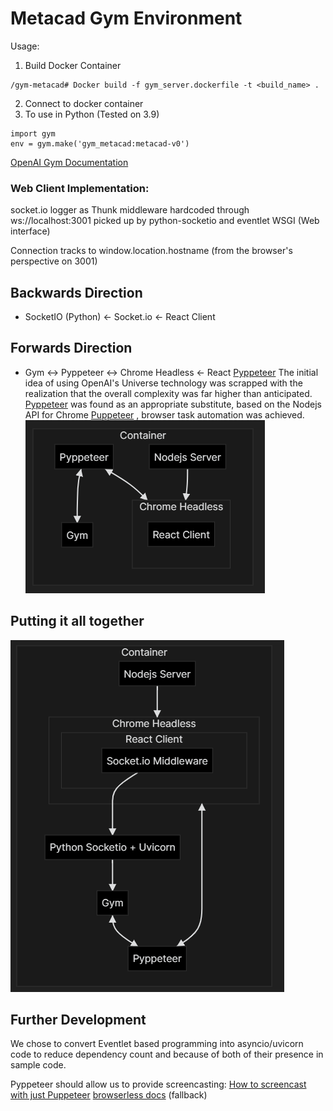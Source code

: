 # Metacad Gym Environment
Usage:
1. Build Docker Container
```
/gym-metacad# Docker build -f gym_server.dockerfile -t <build_name> .
```
2. Connect to docker container
3. To use in Python (Tested on 3.9)
```
import gym
env = gym.make('gym_metacad:metacad-v0')
```

[OpenAI Gym Documentation](https://gym.openai.com/)

### Web Client Implementation:

socket.io logger as Thunk middleware hardcoded through ws://localhost:3001 picked up by python-socketio and eventlet WSGI (Web interface)

Connection tracks to window.location.hostname (from the browser's perspective on 3001)

## Backwards Direction

* SocketIO (Python) <- Socket.io <- React Client


## Forwards Direction
* Gym <-> Pyppeteer <-> Chrome Headless <- React
[Pyppeteer](https://pypi.org/project/pyppeteer/)
The initial idea of using OpenAI's Universe technology was scrapped with the realization that the overall complexity was far higher than anticipated. 
[Pyppeteer](https://miyakogi.github.io/pyppeteer/reference.html) was found as an appropriate substitute, based on the Nodejs API for Chrome [Puppeteer](https://developers.google.com/web/tools/puppeteer) , browser task automation was achieved.
![Screenshot](fig2.png)

## Putting it all together

![Screenshot](fig3.png)


## Further Development
We chose to convert Eventlet based programming into asyncio/uvicorn code to reduce dependency count and because of both of their presence in sample code. 

Pyppeteer should allow us to provide screencasting: 
[How to screencast with just Puppeteer](https://docs.browserless.io/blog/2020/06/09/screencast.html)
[browserless docs](https://docs.browserless.io/) (fallback)

